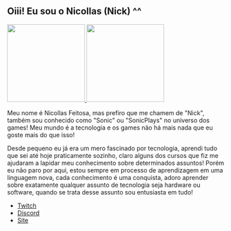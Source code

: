 ## Oiii! Eu sou o Nicollas (Nick) ^^

<div>
    <a href="https://github.com/nicollasfeitosa">
        <img height="180em" src="https://github-readme-stats.vercel.app/api?username=nicollasfeitosa&show_icons=true&theme=dracula&include_all_commits=true&count_private=true&title_color=3393FF"/>
        <img height="180em" src="https://github-readme-stats.vercel.app/api/top-langs/?username=nicollasfeitosa&layout=compact&langs_count=7&theme=dracula&title_color=3393FF"/>
    </a>
</div>

Meu nome é Nicollas Feitosa, mas prefiro que me chamem de "Nick", também sou conhecido como "Sonic" ou "SonicPlays" no universo dos games! Meu mundo é a tecnologia e os games não há mais nada que eu goste mais do que isso!

Desde pequeno eu já era um mero fascinado por tecnologia, aprendi tudo que sei até hoje praticamente sozinho, claro alguns dos cursos que fiz me ajudaram a lapidar meu conhecimento sobre determinados assuntos! Porém eu não paro por aqui, estou sempre em processo de aprendizagem em uma linguagem nova, cada conhecimento é uma conquista, adoro aprender sobre exatamente qualquer assunto de tecnologia seja hardware ou software, quando se trata desse assunto sou entusiasta em tudo!

 - [Twitch](https://www.twitch.com/nicollasfeitosa)
 - [Discord](https://www.nicollasfeitosa.com/discord) 
 - [Site](https://www.nicollasfeitosa.com/)


<!--
**nicollasfeitosa/nicollasfeitosa** is a ✨ _special_ ✨ repository because its `README.md` (this file) appears on your GitHub profile.

Here are some ideas to get you started:

- 🔭 I’m currently working on ...
- 🌱 I’m currently learning ...
- 👯 I’m looking to collaborate on ...
- 🤔 I’m looking for help with ...
- 💬 Ask me about ...
- 📫 How to reach me: ...
- 😄 Pronouns: ...
- ⚡ Fun fact: ...
-->
